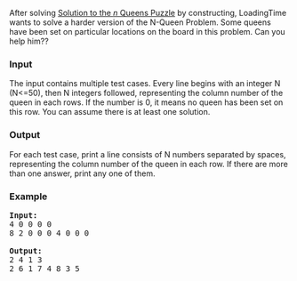 <p>After solving <a href="http://acm.pku.edu.cn/JudgeOnline/problem?id=3239">Solution to the <em>n </em> Queens Puzzle</a> by constructing, LoadingTime wants to solve a harder version of the N-Queen Problem. Some queens have been set on particular locations on the board in this problem. Can you help him??
</p><h3>Input</h3>
<p>The input contains multiple test cases. Every line begins with an integer N (N&lt;=50), then N integers followed, representing the column number of the queen in each rows. If the number is 0, it means no queen has been set on this row. You can assume there is at least one solution. 
</p><h3>Output</h3>
<p>For each test case, print a line consists of N numbers separated by spaces, representing the column number of the queen in each row. If there are more than one answer, print any one of them. 
</p><h3>Example</h3>

<pre><b>Input:</b>
4 0 0 0 0
8 2 0 0 0 4 0 0 0

<b>Output:</b>
2 4 1 3
2 6 1 7 4 8 3 5
</pre>